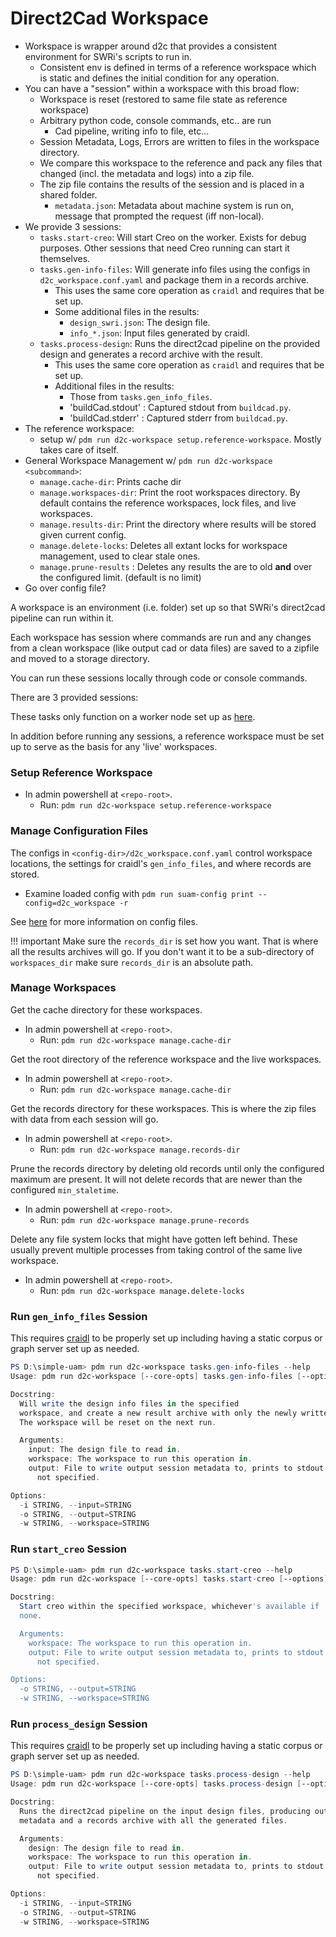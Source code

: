 # Direct2Cad Workspace

- Workspace is wrapper around d2c that provides a consistent environment for
  SWRi's scripts to run in.
    - Consistent env is defined in terms of a reference workspace which is
      static and defines the initial condition for any operation.
- You can have a "session" within a workspace with this broad flow:
    - Workspace is reset (restored to same file state as reference workspace)
    - Arbitrary python code, console commands, etc.. are run
        - Cad pipeline, writing info to file, etc...
    - Session Metadata, Logs, Errors are written to files in the workspace
      directory.
    - We compare this workspace to the reference and pack any files that changed
      (incl. the metadata and logs) into a zip file.
    - The zip file contains the results of the session and is placed in a shared
      folder.
        - `metadata.json`: Metadata about machine system is run on, message
          that prompted the request (iff non-local).
- We provide 3 sessions:
    - `tasks.start-creo`: Will start Creo on the worker. Exists for debug
      purposes. Other sessions that need Creo running can start it themselves.
    - `tasks.gen-info-files`: Will generate info files using the configs in
      `d2c_workspace.conf.yaml` and package them in a records archive.
        - This uses the same core operation as `craidl` and requires that be
          set up.
        - Some additional files in the results:
            - `design_swri.json`: The design file.
            - `info_*.json`: Input files generated by craidl.
    - `tasks.process-design`: Runs the direct2cad pipeline on the provided
      design and generates a record archive with the result.
        - This uses the same core operation as `craidl` and requires that be
          set up.
        - Additional files in the results:
            - Those from `tasks.gen_info_files`.
            - 'buildCad.stdout' : Captured stdout from `buildcad.py`.
            - 'buildCad.stderr' : Captured stderr from `buildcad.py`.
- The reference workspace:
    - setup w/ `pdm run d2c-workspace setup.reference-workspace`. Mostly
      takes care of itself.
- General Workspace Management w/ `pdm run d2c-workspace <subcommand>`:
    - `manage.cache-dir`: Prints cache dir
    - `manage.workspaces-dir`: Print the root workspaces directory. By default
      contains the reference workspaces, lock files, and live workspaces.
    - `manage.results-dir`: Print the directory where results will be stored
      given current config.
    - `manage.delete-locks`: Deletes all extant locks for workspace management,
      used to clear stale ones.
    - `manage.prune-results` : Deletes any results the are to old **and** over
      the configured limit. (default is no limit)
- Go over config file?

A workspace is an environment (i.e. folder) set up so that SWRi's direct2cad
pipeline can run within it.

Each workspace has session where commands are run and any changes from a
clean workspace (like output cad or data files) are saved to a zipfile and
moved to a storage directory.

You can run these sessions locally through code or console commands.

There are 3 provided sessions:


These tasks only function on a worker node set up as [here](../setup/worker.md).

In addition before running any sessions, a reference workspace must be set up
to serve as the basis for any 'live' workspaces.

### Setup Reference Workspace

- In admin powershell at `<repo-root>`.
    - Run: `pdm run d2c-workspace setup.reference-workspace`

### Manage Configuration Files

The configs in `<config-dir>/d2c_workspace.conf.yaml` control workspace
locations, the settings for craidl's `gen_info_files`, and where records are
stored.

- Examine loaded config with `pdm run suam-config print --config=d2c_workspace -r`

See [here](config.md) for more information on config files.

!!! important
    Make sure the `records_dir` is set how you want. That is where all the
    results archives will go.
    If you don't want it to be a sub-directory of `workspaces_dir` make sure
    `records_dir` is an absolute path.

### Manage Workspaces

Get the cache directory for these workspaces.

- In admin powershell at `<repo-root>`.
    - Run: `pdm run d2c-workspace manage.cache-dir`

Get the root directory of the reference workspace and the live workspaces.

- In admin powershell at `<repo-root>`.
    - Run: `pdm run d2c-workspace manage.cache-dir`

Get the records directory for these workspaces. This is where the zip files with
data from each session will go.

- In admin powershell at `<repo-root>`.
    - Run: `pdm run d2c-workspace manage.records-dir`

Prune the records directory by deleting old records until only the configured
maximum are present. It will not delete records that are newer than the
configured `min_staletime`.

- In admin powershell at `<repo-root>`.
    - Run: `pdm run d2c-workspace manage.prune-records`

Delete any file system locks that might have gotten left behind. These
usually prevent multiple processes from taking control of the same live
workspace.

- In admin powershell at `<repo-root>`.
    - Run: `pdm run d2c-workspace manage.delete-locks`

### Run `gen_info_files` Session

This requires [craidl](craidl.md) to be properly set up including having a
static corpus or graph server set up as needed.

```powershell
PS D:\simple-uam> pdm run d2c-workspace tasks.gen-info-files --help
Usage: pdm run d2c-workspace [--core-opts] tasks.gen-info-files [--options]

Docstring:
  Will write the design info files in the specified
  workspace, and create a new result archive with only the newly written data.
  The workspace will be reset on the next run.

  Arguments:
    input: The design file to read in.
    workspace: The workspace to run this operation in.
    output: File to write output session metadata to, prints to stdout if
      not specified.

Options:
  -i STRING, --input=STRING
  -o STRING, --output=STRING
  -w STRING, --workspace=STRING
```

### Run `start_creo` Session

```powershell
PS D:\simple-uam> pdm run d2c-workspace tasks.start-creo --help
Usage: pdm run d2c-workspace [--core-opts] tasks.start-creo [--options]

Docstring:
  Start creo within the specified workspace, whichever's available if
  none.

  Arguments:
    workspace: The workspace to run this operation in.
    output: File to write output session metadata to, prints to stdout if
      not specified.

Options:
  -o STRING, --output=STRING
  -w STRING, --workspace=STRING
```

### Run `process_design` Session

This requires [craidl](craidl.md) to be properly set up including having a
static corpus or graph server set up as needed.

```powershell
PS D:\simple-uam> pdm run d2c-workspace tasks.process-design --help
Usage: pdm run d2c-workspace [--core-opts] tasks.process-design [--options]

Docstring:
  Runs the direct2cad pipeline on the input design files, producing output
  metadata and a records archive with all the generated files.

  Arguments:
    design: The design file to read in.
    workspace: The workspace to run this operation in.
    output: File to write output session metadata to, prints to stdout if
      not specified.

Options:
  -i STRING, --input=STRING
  -o STRING, --output=STRING
  -w STRING, --workspace=STRING
```
